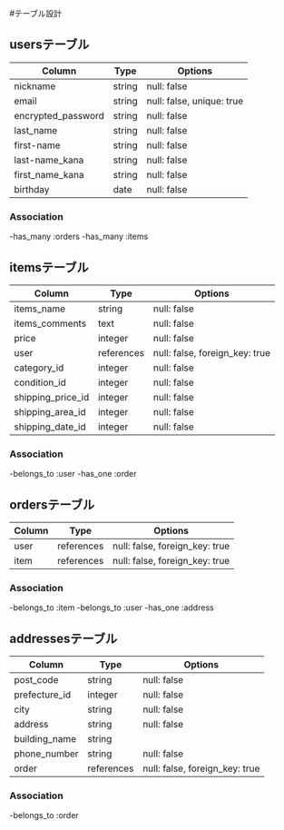 #テーブル設計

## usersテーブル
| Column             | Type       | Options                        |
| ------------------ | ---------- | ------------------------------ |
| nickname           | string     | null: false                    |
| email              | string     | null: false, unique: true      |
| encrypted_password | string     | null: false                    |
| last_name          | string     | null: false                    |
| first-name         | string     | null: false                    |
| last-name_kana     | string     | null: false                    |
| first_name_kana    | string     | null: false                    |
| birthday           | date       | null: false                    |

### Association
-has_many :orders
-has_many :items

## itemsテーブル
| Column             | Type       | Options                        |
| ------------------ | ---------- | ------------------------------ |
| items_name         | string     | null: false                    |
| items_comments     | text       | null: false                    |
| price              | integer    | null: false                    |
| user               | references | null: false, foreign_key: true |
| category_id        | integer    | null: false                    |
| condition_id       | integer    | null: false                    |
| shipping_price_id  | integer    | null: false                    |
| shipping_area_id   | integer    | null: false                    |
| shipping_date_id   | integer    | null: false                    |

### Association
-belongs_to :user
-has_one :order

## ordersテーブル
| Column             | Type       | Options                       |
| ------------------ | -----------| ------------------------------|
| user               | references | null: false, foreign_key: true|
| item               | references | null: false, foreign_key: true|

### Association
-belongs_to :item
-belongs_to :user
-has_one :address

## addressesテーブル
| Column             | Type       | Options                        |
| ------------------ | -----------| ------------------------------ |
| post_code          | string     | null: false                    |
| prefecture_id      | integer    | null: false                    |
| city               | string     | null: false                    |
| address            | string     | null: false                    |
| building_name      | string     |                                |
| phone_number       | string     | null: false                    |
| order              | references | null: false, foreign_key: true |

### Association
-belongs_to :order